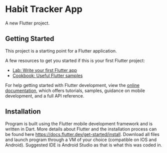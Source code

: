 # Habit Tracker App

A new Flutter project.

## Getting Started

This project is a starting point for a Flutter application.

A few resources to get you started if this is your first Flutter project:

- [Lab: Write your first Flutter app](https://docs.flutter.dev/get-started/codelab)
- [Cookbook: Useful Flutter samples](https://docs.flutter.dev/cookbook)

For help getting started with Flutter development, view the
[online documentation](https://docs.flutter.dev/), which offers tutorials,
samples, guidance on mobile development, and a full API reference.

## Installation

Program is built using the Flutter mobile development framework and is written in Dart. More details about Flutter and the installation process can be found here https://docs.flutter.dev/get-started/install. Download all files and launch program through a VM of your choice (compatible on IOS and Android). Suggested IDE is Android Studio as that is what this was coded in.

##
